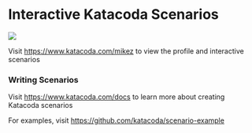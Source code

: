 # Interactive Katacoda Scenarios

[![](http://shields.katacoda.com/katacoda/mikez/count.svg)](https://www.katacoda.com/mikez "Get your profile on Katacoda.com")

Visit https://www.katacoda.com/mikez to view the profile and interactive scenarios

### Writing Scenarios
Visit https://www.katacoda.com/docs to learn more about creating Katacoda scenarios

For examples, visit https://github.com/katacoda/scenario-example
